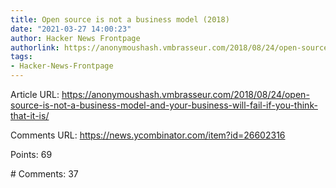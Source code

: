 ```yaml
---
title: Open source is not a business model (2018)
date: "2021-03-27 14:00:23"
author: Hacker News Frontpage
authorlink: https://anonymoushash.vmbrasseur.com/2018/08/24/open-source-is-not-a-business-model-and-your-business-will-fail-if-you-think-that-it-is/
tags:
- Hacker-News-Frontpage
---
```


<p>Article URL: <a href="https://anonymoushash.vmbrasseur.com/2018/08/24/open-source-is-not-a-business-model-and-your-business-will-fail-if-you-think-that-it-is/">https://anonymoushash.vmbrasseur.com/2018/08/24/open-source-is-not-a-business-model-and-your-business-will-fail-if-you-think-that-it-is/</a></p>
<p>Comments URL: <a href="https://news.ycombinator.com/item?id=26602316">https://news.ycombinator.com/item?id=26602316</a></p>
<p>Points: 69</p>
<p># Comments: 37</p>
